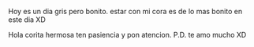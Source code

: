 Hoy es un dia gris pero bonito. estar con mi cora es de lo mas bonito en este dia XD


Hola corita hermosa ten pasiencia y pon atencion. 
P.D. te amo mucho XD